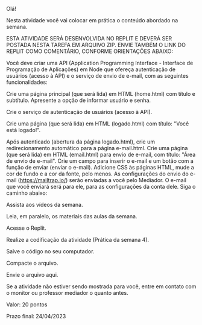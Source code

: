 Olá!

Nesta atividade você vai colocar em prática o conteúdo abordado na semana.

ESTA ATIVIDADE SERÁ DESENVOLVIDA NO REPLIT E DEVERÁ SER POSTADA NESTA TAREFA EM ARQUIVO ZIP. ENVIE TAMBÉM O LINK DO REPLIT COMO COMENTÁRIO, CONFORME ORIENTAÇÕES ABAIXO:

Você deve criar uma API (Application Programming Interface - Interface de Programação de Aplicações) em Node que ofereça autenticação de usuários (acesso à API) e o serviço de envio de e-mail, com as seguintes funcionalidades:

Crie uma página principal (que será lida) em HTML (home.html) com título e subtítulo. Apresente a opção de informar usuário e senha.

Crie o serviço de autenticação de usuários (acesso à API). 

Crie uma página (que será lida) em HTML (logado.html) com título: "Você está logado!".

Após autenticado (abertura da página logado.html), crie um redirecionamento automático para a página e-mail.html.
Crie uma página (que será lida) em HTML (email.html) para envio de e-mail, com título: "Área de envio de e-mail". Crie um campo para inserir o e-mail e um botão com a função de enviar (enviar o e-mail).
Adicione CSS às páginas HTML, mude a cor de fundo e a cor da fonte, pelo menos. 
As configurações do envio do e-mail (https://mailtrap.io/) serão enviadas a você pelo Mediador.
O e-mail que você enviará será para ele, para as configurações da conta dele. 
Siga o caminho abaixo:

Assista aos vídeos da semana.

Leia, em paralelo, os materiais das aulas da semana.

Acesse o Replit.

Realize a codificação da atividade (Prática da semana 4).

Salve o código no seu computador.

Compacte o arquivo.

Envie o arquivo aqui.

Se a atividade não estiver sendo mostrada para você, entre em contato com o monitor ou professor mediador o quanto antes.

Valor: 20 pontos

Prazo final: 24/04/2023